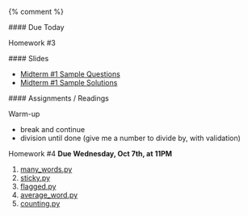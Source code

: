 {% comment %}  
<article class="due" markdown="block">
#### Due Today

Homework #3

<!--
* Homework
-->

</article>

<article class="slides" markdown="block">
#### Slides

* [Midterm #1 Sample Questions](resources/handouts/midterm_1/midterm_1_practice.pdf)
* [Midterm #1 Sample Solutions](resources/handouts/midterm_1/midterm_1_practice_solutions.pdf)

<!--
* [Slides](classes/01/intro.html)
-->

</article>

<article class="assignments" markdown="block">
#### Assignments / Readings		

Warm-up

* break and continue
* division until done (give me a number to divide by, with validation)

Homework #4 __Due Wednesday, Oct 7th, at 11PM__ 

1. [many_words.py](homework/hw04/many_words.py)
2. [sticky.py](homework/hw04/sticky.py)
3. [flagged.py](homework/hw04/flagged.py)
4. [average_word.py](homework/hw04/average_word.py)
5. [counting.py](homework/hw04/counting.py)

<!--
Readings

* Read {{ site.bookq }} - Chapter 1

Assignments 

1. [questions.py](homework/hw01/questions.py) - 9 points
-->
</article>
<!--
<a name="class8"></a>

###Slides
* [About Class #8](classes/08/meta.html)
* [While Loops - Review](classes/08/while-revisited.html)
* [For Loops](classes/08/for.html)

### Readings 
__{{ site.bookq }}__

* Chapter 4 on while loops
* Chapter 4 on for loops

__{{ site.bookt }}__

* [{{ site.bookt }}](http://openbookproject.net/thinkcs/python/english3e/iteration.html) - Chapter 7, Iteration, Sections 7.1 through 7.8, but skipping 7.2 

### Vocabulary
See [the glossary](http://openbookproject.net/thinkcs/python/english3e/iteration.html#glossary) in {{ site.bookt }}, Chapter 7.

<a name="homework4"></a>

### Homework #4

__THERE IS NO GRACE PERIOD FOR THIS HOMEWORK; SUBMIT BEFORE DUE DATE__

Note:

* the due date is on __Friday__, the __27th__, and the time is __7PM__
* see the slides on [For Loops](classes/08/for.html) 

* Due __February 27th__, at 7PM, __NO GRACE PERIOD__
* Submit all files via __NYU Classes__
* [Contact me](index.html#contact-info) if you're having trouble submitting your homework

1. [questions_ch_4.py](homework/hw04/questions_ch_4.py)
2. [forwards_backwards.py](homework/hw04/forwards_backwards.py)
3. [exclaim_num.py](homework/hw04/exclaim_num.py)
4. [guess.py](homework/hw04/guess.py)
5. [dice.py](homework/hw04/dice.py)
6. [average_word.py](homework/hw04/average_word.py)
-->
{% endcomment %}

